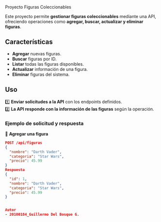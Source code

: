 Proyecto Figuras Coleccionables

Este proyecto permite **gestionar figuras coleccionables** mediante una API, ofreciendo operaciones como **agregar, buscar, actualizar y eliminar figuras**.  

## **Características**  
- **Agregar** nuevas figuras.  
- **Buscar** figuras por ID.  
- **Listar** todas las figuras disponibles.  
- **Actualizar** información de una figura.  
- **Eliminar** figuras del sistema.  

## **Uso**  

1️⃣ **Enviar solicitudes a la API** con los endpoints definidos.  
2️⃣ **La API responde con la información de las figuras** según la operación.  

### **Ejemplo de solicitud y respuesta**  

📌 **Agregar una figura**  
```json
POST /api/figuras  
{
  "nombre": "Darth Vader",
  "categoria": "Star Wars",
  "precio": 45.99
}
Respuesta
{
  "id": 1,
  "nombre": "Darth Vader",
  "categoria": "Star Wars",
  "precio": 45.99
}


Autor
- 20100184_Guillermo Del Bosque G.